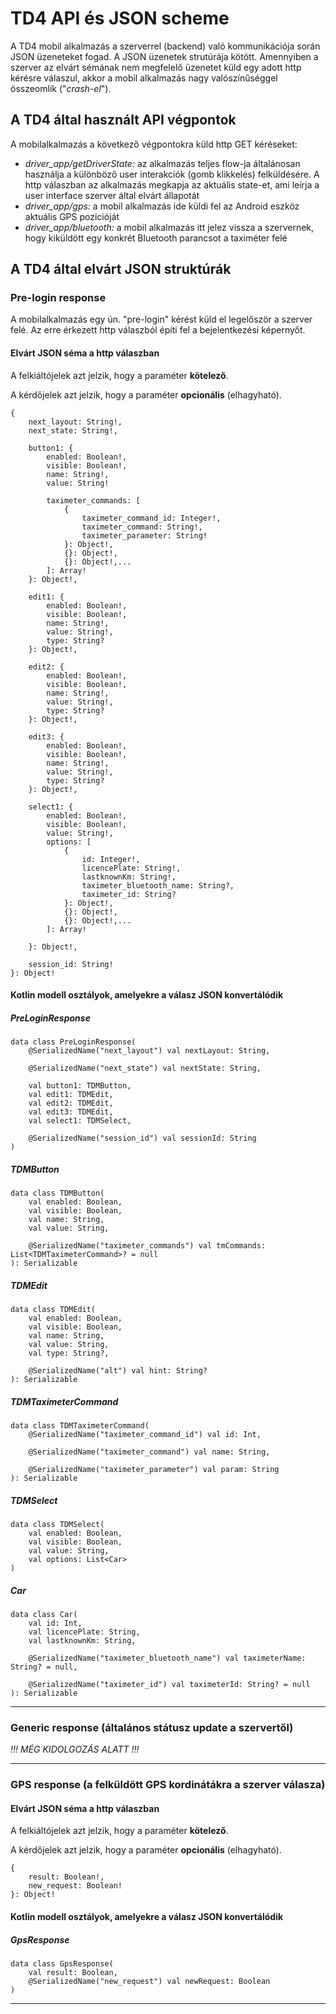 # TD4 API és JSON scheme

A TD4 mobil alkalmazás a szerverrel (backend) való kommunikációja során JSON üzeneteket fogad. A JSON üzenetek strutúrája kötött. Amennyiben a szerver az elvárt sémának nem megfelelő üzenetet küld egy adott http kérésre válaszul, akkor a mobil alkalmazás nagy valószínűséggel összeomlik ("*crash-el*").

## A TD4 által használt API végpontok

A mobilalkalmazás a következő végpontokra küld http GET kéréseket:

* *driver_app/getDriverState:* az alkalmazás teljes flow-ja általánosan használja a különböző user interakciók (gomb klikkelés) felküldésére. A http válaszban az alkalmazás megkapja az aktuális state-et, ami leírja a user interface szerver által elvárt állapotát
* *driver_app/gps:* a mobil alkalmazás ide küldi fel az Android eszköz aktuális GPS pozicióját
* *driver_app/bluetooth:* a mobil alkalmazás itt jelez vissza a szervernek, hogy kiküldött egy konkrét Bluetooth parancsot a taximéter felé

## A TD4 által elvárt JSON struktúrák

### Pre-login response

A mobilalkalmazás egy ún. "pre-login" kérést küld el legelőször a szerver felé. Az erre érkezett http válaszból építi fel a bejelentkezési képernyőt.

#### Elvárt JSON séma a http válaszban

A felkiáltójelek azt jelzik, hogy a paraméter **kötelező**.

A kérdőjelek azt jelzik, hogy a paraméter **opcionális** (elhagyható).

	{
		next_layout: String!,	
		next_state: String!,		
	
		button1: {
			enabled: Boolean!,
			visible: Boolean!,
			name: String!, 
			value: String!
			
			taximeter_commands: [
				{
					taximeter_command_id: Integer!,
					taximeter_command: String!,
					taximeter_parameter: String!
				}: Object!,
				{}: Object!,
				{}: Object!,...
			]: Array!
		}: Object!,
	
		edit1: {
			enabled: Boolean!,
			visible: Boolean!,
			name: String!, 
			value: String!,
			type: String?
		}: Object!,
		
		edit2: {
			enabled: Boolean!,
			visible: Boolean!,
			name: String!, 
			value: String!,
			type: String?
		}: Object!,
		
		edit3: {
			enabled: Boolean!,
			visible: Boolean!,
			name: String!, 
			value: String!,
			type: String?
		}: Object!,
	
		select1: {
			enabled: Boolean!,
			visible: Boolean!,
			value: String!,
			options: [
				{
					id: Integer!,
	    			licencePlate: String!,
	    			lastknownKm: String!,
	    			taximeter_bluetooth_name: String?,
	    			taximeter_id: String?
				}: Object!,
				{}: Object!,
				{}: Object!,...
			]: Array!
		
		}: Object!,
	
		session_id: String!
	}: Object!


#### Kotlin modell osztályok, amelyekre a válasz JSON konvertálódik

##### PreLoginResponse

	data class PreLoginResponse(
    	@SerializedName("next_layout") val nextLayout: String,
   
    	@SerializedName("next_state") val nextState: String,

    	val button1: TDMButton,
    	val edit1: TDMEdit,
    	val edit2: TDMEdit,
    	val edit3: TDMEdit,
    	val select1: TDMSelect,

    	@SerializedName("session_id") val sessionId: String
	)

##### TDMButton

	data class TDMButton(
    	val enabled: Boolean,
    	val visible: Boolean,
    	val name: String,
    	val value: String,

    	@SerializedName("taximeter_commands") val tmCommands: List<TDMTaximeterCommand>? = null
	): Serializable


##### TDMEdit

	data class TDMEdit(
    	val enabled: Boolean,
    	val visible: Boolean,
    	val name: String,
    	val value: String,
    	val type: String?,

    	@SerializedName("alt") val hint: String?
	): Serializable
	
	
	
##### TDMTaximeterCommand

	data class TDMTaximeterCommand(
		@SerializedName("taximeter_command_id") val id: Int,

    	@SerializedName("taximeter_command") val name: String,

    	@SerializedName("taximeter_parameter") val param: String
	): Serializable



##### TDMSelect

	data class TDMSelect(
		val enabled: Boolean, 
		val visible: Boolean, 
		val value: String, 
		val options: List<Car>
	)
	
##### Car
	
	data class Car(
    	val id: Int,
    	val licencePlate: String,
    	val lastknownKm: String,

    	@SerializedName("taximeter_bluetooth_name") val taximeterName: String? = null,

    	@SerializedName("taximeter_id") val taximeterId: String? = null
	): Serializable
	
	
---
	
### Generic response (általános státusz update a szervertől)

*!!! MÉG KIDOLGOZÁS ALATT !!!*

---

### GPS response (a felküldött GPS kordinátákra a szerver válasza)

#### Elvárt JSON séma a http válaszban

A felkiáltójelek azt jelzik, hogy a paraméter **kötelező**.

A kérdőjelek azt jelzik, hogy a paraméter **opcionális** (elhagyható).

	{
		result: Boolean!,
		new_request: Boolean!
	}: Object!

#### Kotlin modell osztályok, amelyekre a válasz JSON konvertálódik

##### GpsResponse

	data class GpsResponse(
	    val result: Boolean,
	    @SerializedName("new_request") val newRequest: Boolean
	)
	
---